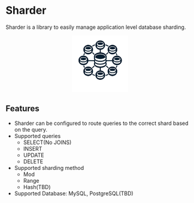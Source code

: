 # Sharder
Sharder is a library to easily manage application level database sharding.
<div align="center">
  <img src="./icon.png" width="150" height="150">
</div>

## Features

- Sharder can be configured to route queries to the correct shard based on the query.
- Supported queries
    - SELECT(No JOINS)
    - INSERT
    - UPDATE
    - DELETE
- Supported sharding method
    - Mod
    - Range
    - Hash(TBD)
- Supported Database: MySQL, PostgreSQL(TBD)
